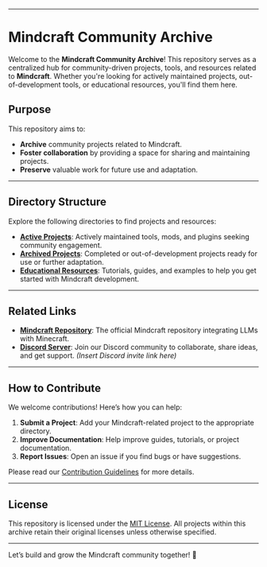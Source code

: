
---

# **Mindcraft Community Archive**

Welcome to the **Mindcraft Community Archive**! This repository serves as a centralized hub for community-driven projects, tools, and resources related to **Mindcraft**. Whether you're looking for actively maintained projects, out-of-development tools, or educational resources, you'll find them here.

## **Purpose**
This repository aims to:
- **Archive** community projects related to Mindcraft.
- **Foster collaboration** by providing a space for sharing and maintaining projects.
- **Preserve** valuable work for future use and adaptation.

---

## **Directory Structure**
Explore the following directories to find projects and resources:

- **[Active Projects](activeprojects)**: Actively maintained tools, mods, and plugins seeking community engagement.
- **[Archived Projects](archived_projects)**: Completed or out-of-development projects ready for use or further adaptation.
- **[Educational Resources](Links.md)**: Tutorials, guides, and examples to help you get started with Mindcraft development.

---

## **Related Links**
- **[Mindcraft Repository](https://github.com/kolbytn/mindcraft)**: The official Mindcraft repository integrating LLMs with Minecraft.
- **[Discord Server](https://discord.gg/RVRzqZGsyS)**: Join our Discord community to collaborate, share ideas, and get support. *(Insert Discord invite link here)*

---

## **How to Contribute**
We welcome contributions! Here’s how you can help:
1. **Submit a Project**: Add your Mindcraft-related project to the appropriate directory.
2. **Improve Documentation**: Help improve guides, tutorials, or project documentation.
3. **Report Issues**: Open an issue if you find bugs or have suggestions.

Please read our [Contribution Guidelines](CONTRIBUTING.md) for more details.

---

## **License**
This repository is licensed under the [MIT License](LICENSE). All projects within this archive retain their original licenses unless otherwise specified.

---

Let’s build and grow the Mindcraft community together! 🚀
